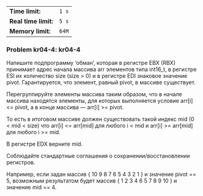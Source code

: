 |                      |       |
|----------------------|-------|
| **Time limit:**      | `1 s` |
| **Real time limit:** | `5 s` |
| **Memory limit:**    | `64M` |


### Problem kr04-4: kr04-4

Напишите подпрограмму ‘обман’, которая в регистре EBX (RBX)
принимает адрес начала массива arr элементов типа int16_t, в
регистре ESI их количество size (size > 0) и в регистре EDI
знаковое значение pivot. Гарантируется, что элемент, равный
pivot, в массиве существует.

Перегруппируйте элементы массива таким образом, что в начале
массива находятся элементы, для которых выполняется условие
arr[i] <= pivot, а в конце массива — arr[i] >= pivot.

То есть в итоговом массиве должен существовать такой индекс mid
(0 < mid < size) что arr[i] <= arr[mid] для любого i < mid и
arr[i] >= arr[mid] для любого i >= mid.

В регистре EDX верните mid.

Соблюдайте стандартные соглашения о сохранении/восстановлении
регистров.

Например, если задан массив { 10 9 8 7 6 5 4 3 2 1 } и значение
pivot == 5, возможным результатом будет массив { 1 2 3 4 6 5 7 8
9 10 } и значение mid == 4.

